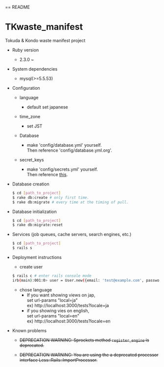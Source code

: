 == README

# TKwaste_manifest
Tokuda &amp; Kondo waste manifest project

* Ruby version
  - 2.3.0 ~

* System dependencies
  - mysql(>=5.5.53)

* Configuration
  - language
    - default set japanese
  - time_zone
    - set JST

  - Database
    - make 'config/database.yml' yourself.  
      Then reference 'config/database.yml.org'.

  - secret_keys
    - make 'config/secrets.yml' yourself.  
      Then reference  [this](http://guides.rubyonrails.org/4_1_release_notes.html).

* Database creation

  ```bash
  $ cd [path_to_project]
  $ rake db:create # only first time.
  $ rake db:migrate # every time at the timing of pull.
  ```

* Database initialization

  ```bash
  $ cd [path_to_project]
  $ rake db:migrate:reset
  ```

* Services (job queues, cache servers, search engines, etc.)

  ```bash
  $ cd [path_to_project]
  $ rails s
  ```

* Deployment instructions

  - create user
   ```bash
   $ rails c # enter rails console mode
   irb(main):001:0> user = User.new({email: 'test@example.com', password: 'password', password_confirmation: 'password'}) # email and password are any string is ok.
   ```

  - chose language
    - If you want showing views on jap,  
      set url-params "local=ja"  
      ex) http://localhost:3000/tests?locale=ja
    - if you showing vies on english,  
      set url-params "local=en"  
      ex) http://localhost:3000/tests?locale=en

* Known problems
   - ~~DEPRECATION WARNING: Sprockets method `register_engine` is deprecated.~~

   - ~~DEPRECATION WARNING: You are using the a deprecated processor interface Less::Rails::ImportProcessor.~~
